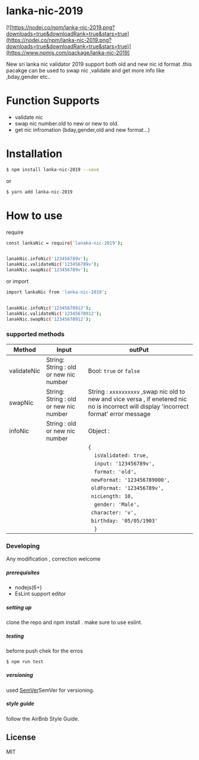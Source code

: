# lanka-nic-2019
[![https://nodei.co/npm/lanka-nic-2019.png?downloads=true&downloadRank=true&stars=true](https://nodei.co/npm/lanka-nic-2019.png?downloads=true&downloadRank=true&stars=true)](https://www.npmjs.com/package/lanka-nic-2019)

New sri lanka nic validator 2019 support both old and new nic id format .this pacakge can be used to swap nic ,validate and get more info like ,bday,gender etc.. 

# Function Supports

  - validate nic
  - swap nic number.old to new or new to old.
  - get nic infromation (bday,gender,old and new format...)
  
# Installation


```sh
$ npm install lanka-nic-2019 --save
```
or
```sh
$ yarn add lanka-nic-2019 
```
# How to use

require
```sh
const lankaNic = require('lanaka-nic-2019');


lanakNic.infoNic('123456789v');
lanakNic.validateNic('123456789v');
lanakNic.swapNic('123456789v');
```
or import
```sh
import lankaNic from 'lanka-nic-2019';


lanakNic.infoNic('12345678912');
lanakNic.validateNic('12345678912');
lanakNic.swapNic('12345678912');
```
### supported methods

| Method | Input | outPut |
| ------ | --------------------------------| ------------------------------------------------ |
| validateNic       |     String: String : old or new nic number | Bool: `true` or `false `       |
| swapNic       |     String: String : old or new nic number | String : `xxxxxxxxxv` ,swap nic old to new and vice versa , if enetered nic no is incorrect will display 'incorrect format' error message        |
| infoNic | String : old or new nic number |  Object :                                         | 
|         |                                |  `{`                                                |    
|         |                                |  `   isValidated: true,   `                        |  
|         |                                |  `   input: '123456789v',   `                      | 
|         |                                |  `   format: 'old',   `                            |
|         |                                |   `  newFormat: '123456789000',  `                 |
|         |                                |   `  oldFormat: '123456789v',  `                   |
|         |                                |   `  nicLength: 10,  `                             |
|         |                                |  `   gender: 'Male', `                             |
|         |                                |   `  character: 'v',   `                           |
|         |                                |   `  birthday: '05/05/1903'  `                     |
|         |                                |  `   }    `                                        |
                                                

### Developing

Any modification , correction welcome 

##### prerequisites
 - nodejs(6+)
 - EsLint support editor
 

##### setting up
 
 clone the repo and npm install . make sure to use eslint.
 
##### testing
beforre push chek for the erros
```sh
$ npm run test
```
 ##### versioning
 
  used  [SemVer](https://semver.org/)SemVer for versioning. 
  
 ##### style guide
 follow the AirBnb Style Guide.
 
  License
----

MIT
